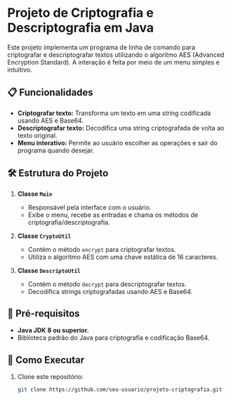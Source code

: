 # Projeto de Criptografia e Descriptografia em Java

Este projeto implementa um programa de linha de comando para criptografar e descriptografar textos utilizando o algoritmo AES (Advanced Encryption Standard). A interação é feita por meio de um menu simples e intuitivo.

## 📋 Funcionalidades

- **Criptografar texto:** Transforma um texto em uma string codificada usando AES e Base64.
- **Descriptografar texto:** Decodifica uma string criptografada de volta ao texto original.
- **Menu interativo:** Permite ao usuário escolher as operações e sair do programa quando desejar.

## 🛠️ Estrutura do Projeto

1. **Classe `Main`**
   - Responsável pela interface com o usuário.
   - Exibe o menu, recebe as entradas e chama os métodos de criptografia/descriptografia.

2. **Classe `CryptoUtil`**
   - Contém o método `encrypt` para criptografar textos.
   - Utiliza o algoritmo AES com uma chave estática de 16 caracteres.

3. **Classe `DescriptoUtil`**
   - Contém o método `decrypt` para descriptografar textos.
   - Decodifica strings criptografadas usando AES e Base64.

## 🧩 Pré-requisitos

- **Java JDK 8 ou superior.**
- Biblioteca padrão do Java para criptografia e codificação Base64.

## 🚀 Como Executar

1. Clone este repositório:
   ```bash
   git clone https://github.com/seu-usuario/projeto-criptografia.git
